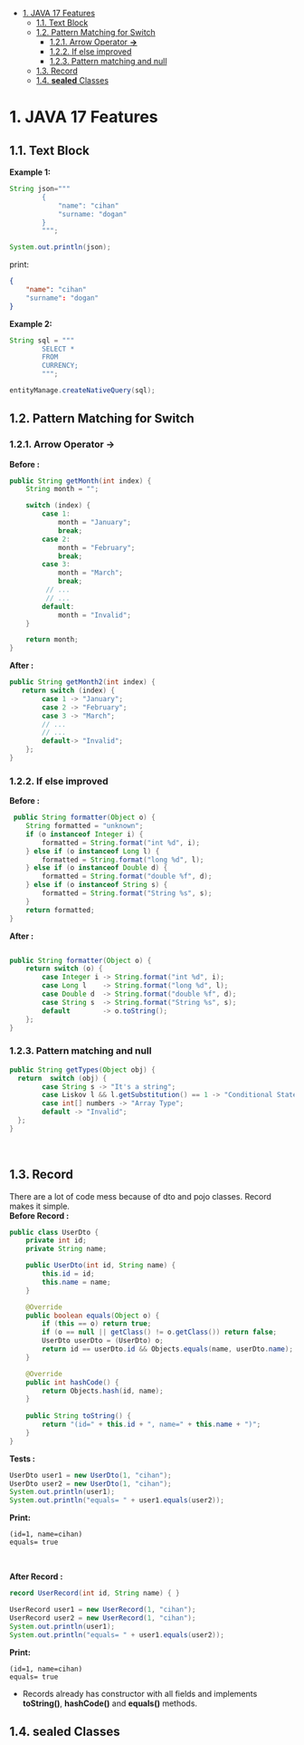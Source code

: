 - [1. JAVA 17 Features](#1-java-17-features)
  - [1.1. Text Block](#11-text-block)
  - [1.2. Pattern Matching for Switch](#12-pattern-matching-for-switch)
    - [1.2.1. Arrow Operator **-\>**](#121-arrow-operator--)
    - [1.2.2. If else improved](#122-if-else-improved)
    - [1.2.3. Pattern matching and null](#123-pattern-matching-and-null)
  - [1.3. Record](#13-record)
  - [1.4. **sealed** Classes](#14-sealed-classes)

# 1. JAVA 17 Features

## 1.1. Text Block

**Example 1:**  
 
```java
String json="""
        {
            "name": "cihan"
            "surname: "dogan"
        }
        """;

System.out.println(json);
```

print:  
```json
{
    "name": "cihan"
    "surname": "dogan"
}
```

**Example 2:** 

```java
String sql = """
        SELECT *
        FROM
        CURRENCY;
        """;

entityManage.createNativeQuery(sql);
```


## 1.2. Pattern Matching for Switch 
### 1.2.1. Arrow Operator **->**
**Before :** 
```java
public String getMonth(int index) {
    String month = "";

    switch (index) {
        case 1:
            month = "January";
            break;
        case 2:
            month = "February";
            break;
        case 3:
            month = "March";
            break;
         // ...
         // ...
        default:
            month = "Invalid";
    }

    return month;
}
```

**After :** 
```java
public String getMonth2(int index) {
   return switch (index) {
        case 1 -> "January";
        case 2 -> "February";
        case 3 -> "March";
        // ...
        // ...
        default-> "Invalid";
    };
}
```

### 1.2.2. If else improved 
**Before :**

```java
 public String formatter(Object o) {
    String formatted = "unknown";
    if (o instanceof Integer i) {
        formatted = String.format("int %d", i);
    } else if (o instanceof Long l) {
        formatted = String.format("long %d", l);
    } else if (o instanceof Double d) {
        formatted = String.format("double %f", d);
    } else if (o instanceof String s) {
        formatted = String.format("String %s", s);
    }
    return formatted;
}
```

**After :**
```java

public String formatter(Object o) {
    return switch (o) {
        case Integer i -> String.format("int %d", i);
        case Long l    -> String.format("long %d", l);
        case Double d  -> String.format("double %f", d);
        case String s  -> String.format("String %s", s);
        default        -> o.toString();
    };
}
```

###  1.2.3. Pattern matching and null

```java
public String getTypes(Object obj) {
  return  switch (obj) {
        case String s -> "It's a string";
        case Liskov l && l.getSubstitution() == 1 -> "Conditional Statement";
        case int[] numbers -> "Array Type";
        default -> "Invalid";
  };
}
```

<br/>



## 1.3. Record

There are a lot of code mess because of dto and pojo classes. Record makes it simple.  
**Before Record :**

```java
public class UserDto {
    private int id;
    private String name;

    public UserDto(int id, String name) {
        this.id = id;
        this.name = name;
    }

    @Override
    public boolean equals(Object o) {
        if (this == o) return true;
        if (o == null || getClass() != o.getClass()) return false;
        UserDto userDto = (UserDto) o;
        return id == userDto.id && Objects.equals(name, userDto.name);
    }

    @Override
    public int hashCode() {
        return Objects.hash(id, name);
    }
    
    public String toString() {
        return "(id=" + this.id + ", name=" + this.name + ")";
    }
}
```
**Tests :** 
```java
UserDto user1 = new UserDto(1, "cihan");
UserDto user2 = new UserDto(1, "cihan");
System.out.println(user1);
System.out.println("equals= " + user1.equals(user2));
```
**Print:** 
```
(id=1, name=cihan)
equals= true
```

<br/>

**After Record :**

```java
record UserRecord(int id, String name) { }
```

```java
UserRecord user1 = new UserRecord(1, "cihan");
UserRecord user2 = new UserRecord(1, "cihan");
System.out.println(user1);
System.out.println("equals= " + user1.equals(user2));
```

**Print:**
```
(id=1, name=cihan)
equals= true
```

- Records already has constructor with all fields and implements **toString()**, **hashCode()** and **equals()** methods.




## 1.4. **sealed** Classes